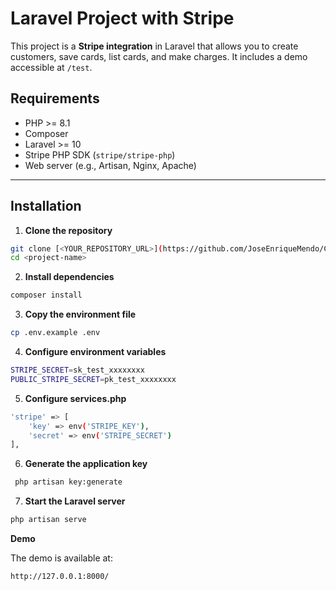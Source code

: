# Laravel Project with Stripe

This project is a **Stripe integration** in Laravel that allows you to create customers, save cards, list cards, and make charges. It includes a demo accessible at `/test`.

## Requirements

-   PHP >= 8.1
-   Composer
-   Laravel >= 10
-   Stripe PHP SDK (`stripe/stripe-php`)
-   Web server (e.g., Artisan, Nginx, Apache)

---

## Installation

1. **Clone the repository**

```bash
git clone [<YOUR_REPOSITORY_URL>](https://github.com/JoseEnriqueMendo/CourtwinStripe.git)
cd <project-name>
```

2. **Install dependencies**

```bash
composer install
```

3. **Copy the environment file**

```bash
cp .env.example .env
```

4. **Configure environment variables**

```bash
STRIPE_SECRET=sk_test_xxxxxxxx
PUBLIC_STRIPE_SECRET=pk_test_xxxxxxxx
```

5. **Configure services.php**

```bash
'stripe' => [
    'key' => env('STRIPE_KEY'),
    'secret' => env('STRIPE_SECRET')
],
```

6. **Generate the application key**

```bash
 php artisan key:generate

```

7. **Start the Laravel server**

```bash
php artisan serve
```

**Demo**

The demo is available at:

```
http://127.0.0.1:8000/
```
